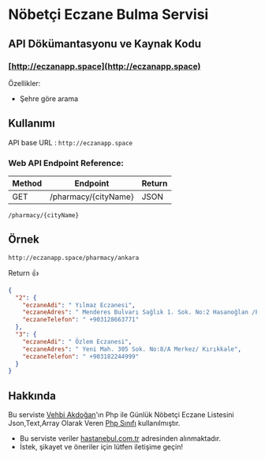 # Nöbetçi Eczane Bulma Servisi
## API Dökümantasyonu ve Kaynak Kodu

### [http://eczanapp.space](http://eczanapp.space)

Özellikler:

 * Şehre göre arama


## Kullanımı

API base URL : `http://eczanapp.space`

### Web API Endpoint Reference:

Method | Endpoint | Return
------------ | ------------- | -------------
GET | /pharmacy/{cityName} | JSON

```url
/pharmacy/{cityName}
```

## Örnek


 ```url
 http://eczanapp.space/pharmacy/ankara
 ````

Return  :+1:

```json
{
  "2": {
    "eczaneAdi": " Yılmaz Eczanesi",
    "eczaneAdres": " Menderes Bulvarı Sağlık 1. Sok. No:2 Hasanoğlan /Elmadağ/ Ankara",
    "eczaneTelefon": " +903128663771"
  },
  "3": {
    "eczaneAdi": " Özlem Eczanesi",
    "eczaneAdres": " Yeni Mah. 305 Sok. No:8/A Merkez/ Kırıkkale",
    "eczaneTelefon": " +903182244999"
  }
}
```

## Hakkında

Bu serviste [Vehbi Akdoğan](http://vehbiakdogan.com)'ın Php ile Günlük Nöbetçi Eczane Listesini Json,Text,Array Olarak Veren [Php Sınıfı](https://github.com/vehbiakdogan/NobetciEczane) kullanılmıştır.


* Bu serviste veriler [hastanebul.com.tr](http://hastanebul.com.tr) adresinden alınmaktadır.
* İstek, şikayet ve öneriler için lütfen iletişime geçin!
